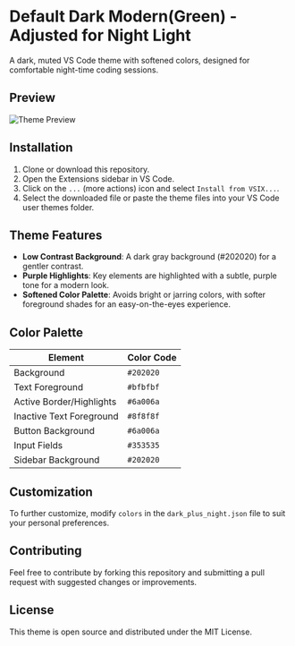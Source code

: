 # Default Dark Modern(Green) - Adjusted for Night Light

A dark, muted VS Code theme with softened colors, designed for comfortable night-time coding sessions.

## Preview

![Theme Preview](path/to/screenshot.png)

## Installation

1. Clone or download this repository.
2. Open the Extensions sidebar in VS Code.
3. Click on the `...` (more actions) icon and select `Install from VSIX...`.
4. Select the downloaded file or paste the theme files into your VS Code user themes folder.

## Theme Features

- **Low Contrast Background**: A dark gray background (#202020) for a gentler contrast.
- **Purple Highlights**: Key elements are highlighted with a subtle, purple tone for a modern look.
- **Softened Color Palette**: Avoids bright or jarring colors, with softer foreground shades for an easy-on-the-eyes experience.

## Color Palette

| Element                        | Color Code |
|--------------------------------|------------|
| Background                     | `#202020`  |
| Text Foreground                | `#bfbfbf`  |
| Active Border/Highlights       | `#6a006a`  |
| Inactive Text Foreground       | `#8f8f8f`  |
| Button Background              | `#6a006a`  |
| Input Fields                   | `#353535`  |
| Sidebar Background             | `#202020`  |

## Customization

To further customize, modify `colors` in the `dark_plus_night.json` file to suit your personal preferences.

## Contributing

Feel free to contribute by forking this repository and submitting a pull request with suggested changes or improvements.

## License

This theme is open source and distributed under the MIT License.

